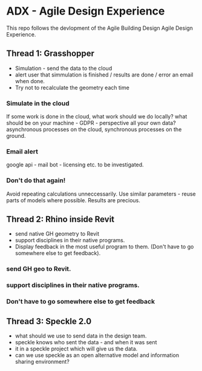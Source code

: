 # ADX - Agile Design Experience
 This repo follows the devlopment of the Agile Building Design Agile Design Experience.

## Thread 1: Grasshopper
* Simulation - send the data to the cloud
* alert user that simmulation is finished / results are done / error an email when done. 
* Try not to recalculate the geometry each time

### Simulate in the cloud
If some work is done in the cloud, what work should we do locally? what should be on your machine - GDPR - perspective all your own data? asynchronous processes on the cloud, synchronous processes on the ground.

### Email alert
google api - mail bot - licensing etc. to be investigated.

### Don't do that again!
Avoid repeating calculations unneccessarily. Use similar parameters - reuse parts of models where possible. Results are precious. 

## Thread 2: Rhino inside Revit
* send native GH geometry to Revit
* support disciplines in their native programs.
* Display feedback in the most useful program to them. (Don't have to go somewhere else to get feedback).

### send GH geo to Revit.

### support disciplines in their native programs.

### Don't have to go somewhere else to get feedback

## Thread 3: Speckle 2.0
* what should we use to send data in the design team.
* speckle knows who sent the data - and when it was sent
* it in a speckle project which will give us the data.
* can we use speckle as an open alternative model and information sharing environment?

